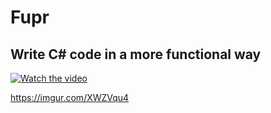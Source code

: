 # Fupr

## Write C# code in a more functional way




[![Watch the video](https://i.imgur.com/ouBgdKL.jpg)](https://youtu.be/LCTZud6hwWM)


https://imgur.com/XWZVqu4